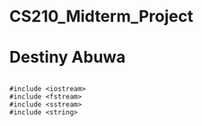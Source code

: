 # CS210_Midterm_Project
# Destiny Abuwa
```

#include <iostream>
#include <fstream>
#include <sstream>
#include <string>
